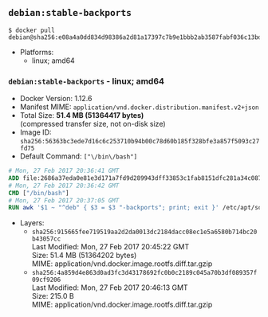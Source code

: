 ## `debian:stable-backports`

```console
$ docker pull debian@sha256:e08a4a0dd834d98386a2d81a17397c7b9e1bbb2ab3587fabf036c13bdf54606a
```

-	Platforms:
	-	linux; amd64

### `debian:stable-backports` - linux; amd64

-	Docker Version: 1.12.6
-	Manifest MIME: `application/vnd.docker.distribution.manifest.v2+json`
-	Total Size: **51.4 MB (51364417 bytes)**  
	(compressed transfer size, not on-disk size)
-	Image ID: `sha256:56363bc3ede7d16c6c253710b94b00c78d60b185f328bfe3a857f5093c27fd75`
-	Default Command: `["\/bin\/bash"]`

```dockerfile
# Mon, 27 Feb 2017 20:36:41 GMT
ADD file:2686a37eda0e81e3d171a7fd9d289943dff33853c1fab8151dfc281a34c0876f in / 
# Mon, 27 Feb 2017 20:36:42 GMT
CMD ["/bin/bash"]
# Mon, 27 Feb 2017 20:37:05 GMT
RUN awk '$1 ~ "^deb" { $3 = $3 "-backports"; print; exit }' /etc/apt/sources.list > /etc/apt/sources.list.d/backports.list
```

-	Layers:
	-	`sha256:915665fee719519aa2d2da0013dc2184dacc08ec1e5a6580b714bc20b43057cc`  
		Last Modified: Mon, 27 Feb 2017 20:45:22 GMT  
		Size: 51.4 MB (51364202 bytes)  
		MIME: application/vnd.docker.image.rootfs.diff.tar.gzip
	-	`sha256:4a859d4e863d0ad3fc3d43178692fc0b0c2189c045a70b3df089357f09cf9206`  
		Last Modified: Mon, 27 Feb 2017 20:46:13 GMT  
		Size: 215.0 B  
		MIME: application/vnd.docker.image.rootfs.diff.tar.gzip
